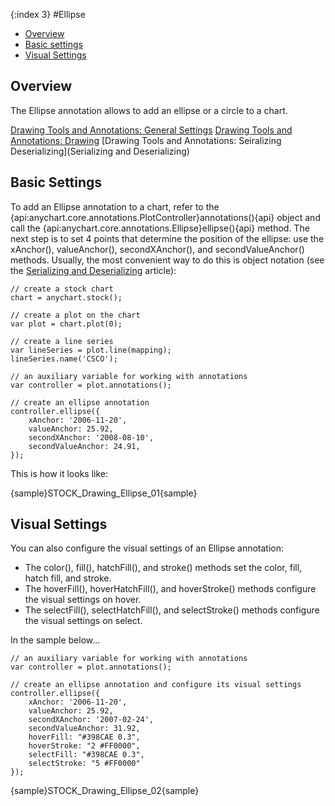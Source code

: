 {:index 3}
#Ellipse

* [Overview](#overview)
* [Basic settings](#basic_settings)
* [Visual Settings](#visual_settings)

## Overview

The Ellipse annotation allows to add an ellipse or a circle to a chart.

[Drawing Tools and Annotations: General Settings](General_Settings)
[Drawing Tools and Annotations: Drawing](Drawing)
[Drawing Tools and Annotations: Seiralizing Deserializing](Serializing and Deserializing)


## Basic Settings

To add an Ellipse annotation to a chart, refer to the {api:anychart.core.annotations.PlotController}annotations(){api} object and call the {api:anychart.core.annotations.Ellipse}ellipse(){api} method. The next step is to set 4 points that determine the position of the ellipse: use the xAnchor(), valueAnchor(), secondXAnchor(), and secondValueAnchor() methods. Usually, the most convenient way to do this is object notation (see the [Serializing and Deserializing](Serializing_Deserializing) article):

```
// create a stock chart
chart = anychart.stock();

// create a plot on the chart
var plot = chart.plot(0);

// create a line series
var lineSeries = plot.line(mapping);
lineSeries.name('CSCO');

// an auxiliary variable for working with annotations
var controller = plot.annotations();

// create an ellipse annotation
controller.ellipse({
    xAnchor: '2006-11-20',
    valueAnchor: 25.92,
    secondXAnchor: '2008-08-10',
    secondValueAnchor: 24.91,
});
```

This is how it looks like:

{sample}STOCK\_Drawing\_Ellipse\_01{sample}

## Visual Settings

You can also configure the visual settings of an Ellipse annotation:

* The color(), fill(), hatchFill(), and stroke() methods set the color, fill, hatch fill, and stroke.
* The hoverFill(), hoverHatchFill(), and hoverStroke() methods configure the visual settings on hover.
* The selectFill(), selectHatchFill(), and selectStroke() methods configure the visual settings on select.

In the sample below...

```
// an auxiliary variable for working with annotations
var controller = plot.annotations();

// create an ellipse annotation and configure its visual settings
controller.ellipse({
    xAnchor: '2006-11-20',
    valueAnchor: 25.92,
    secondXAnchor: '2007-02-24',
    secondValueAnchor: 31.92,
    hoverFill: "#398CAE 0.3",
    hoverStroke: "2 #FF0000",
    selectFill: "#398CAE 0.3",
    selectStroke: "5 #FF0000"
});
```

{sample}STOCK\_Drawing\_Ellipse\_02{sample}

